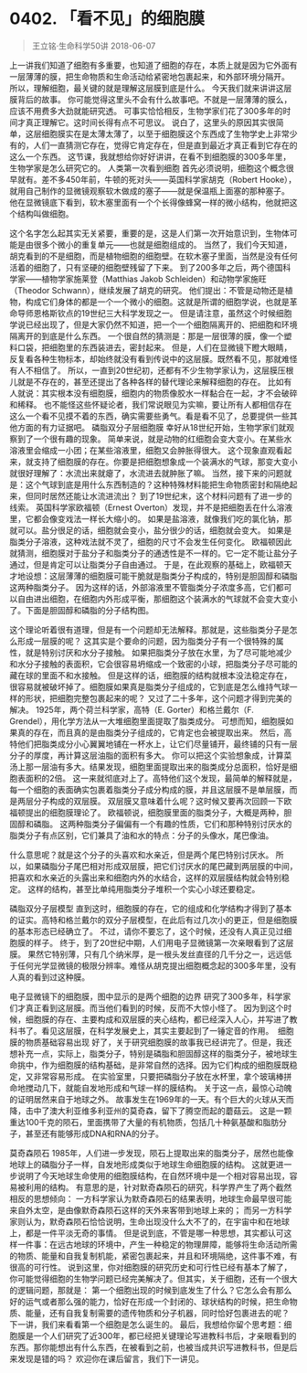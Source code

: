 # 0402. 「看不见」的细胞膜
> 王立铭·生命科学50讲
2018-06-07

上一讲我们知道了细胞有多重要，也知道了细胞的存在，本质上就是因为它外面有一层薄薄的膜，把生命物质和生命活动给紧密地包裹起来，和外部环境分隔开。
所以，理解细胞，最关键的就是理解这层膜到底是什么。
今天我们就来讲讲这层膜背后的故事。
你可能觉得这里头不会有什么故事吧。不就是一层薄薄的膜么，应该不用费多大劲就能研究透。
可事实恰恰相反，生物学家们花了300多年的时间才真正理解它。这时间长得有点不可思议。
说白了，这里头的原因其实很简单，这层细胞膜实在是太薄太薄了，以至于细胞膜这个东西成了生物学史上非常少有的，人们一直猜测它存在，觉得它肯定存在，但是直到最近才真正看到它存在的这么一个东西。
这节课，我就想给你好好讲讲，在看不到细胞膜的300多年里，生物学家是怎么研究它的。
人类第一次看到细胞
首先必须说明，细胞这个概念很早就有。差不多450年前，牛顿的死对头——英国科学家胡克（Robert Hooke），就用自己制作的显微镜观察软木做成的塞子——就是保温瓶上面塞的那种塞子。
他在显微镜底下看到，软木塞里面有一个个长得像蜂窝一样的微小结构，他就把这个结构叫做细胞。

这个名字怎么起其实无关紧要，重要的是，这是人们第一次开始意识到，生物体可能是由很多个微小的重复单元——也就是细胞组成的。
当然了，我们今天知道，胡克看到的不是细胞，而是植物细胞的细胞壁。在软木塞子里面，当然是没有任何活着的细胞了，只有坚硬的细胞壁残留了下来。
到了200多年之后，两个德国科学家——植物学家施莱登（Matthias Jakob Schleiden）和动物学家施旺（Theodor Schwann），继续发展了胡克的研究。
他们提出：不管是动物还是植物，构成它们身体的都是一个一个微小的细胞。这就是所谓的细胞学说，也就是革命导师恩格斯钦点的19世纪三大科学发现之一。
但是请注意，虽然这个时候细胞学说已经出现了，但是大家仍然不知道，把一个一个细胞隔离开的、把细胞和环境隔离开的到底是什么东西。
一个很自然的猜测是：那是一层很薄的膜，像一个塑料口袋，把细胞里的东西装进去，密封起来。
但是，人们在显微镜下瞪大眼睛，反复看各种生物标本，却始终就没有看到传说中的这层膜。既然看不见，那就难怪有人不相信了。
所以，一直到20世纪初，还都有不少生物学家认为，这层膜压根儿就是不存在的，甚至还提出了各种各样的替代理论来解释细胞的存在。
比如有人就说：其实根本没有细胞膜，细胞内的物质像胶水一样黏合在一起，才不会破碎和稀释。
也不能怪这些怀疑论者，我们常说眼见为实嘛，要让所有人都相信存在这么一个看不见摸不着的东西，确实需要些勇气。看是看不见了，总要提供一些其他方面的有力证据吧。
磷脂双分子层细胞膜
幸好从18世纪开始，生物学家们就观察到了一个很有趣的现象。
简单来说，就是动物的红细胞会变大变小。在某些水溶液里会缩成一小团；在某些溶液里，细胞又会肿胀得很大。
这个现象直观看起来，就支持了细胞膜的存在。你要是把细胞想象成一个装满水的气球，那变大变小就很好理解了：水流出来就瘪了，水流进去就肿胀了嘛。
当然，接下来的问题就是：这个气球到底是用什么东西制造的？这种特殊材料能把生命物质密封和隔绝起来，但同时居然还能让水流进流出？
到了19世纪末，这个材料问题有了进一步的线索。
英国科学家欧福顿（Ernest Overton）发现，并不是把细胞丢在什么溶液里，它都会像变戏法一样长大缩小的。
如果是盐溶液，就像我们吃的氯化钠，那就可以。盐分很足的话，细胞就会变小，盐分很少的话，细胞就会变大。
如果是脂类分子溶液，这种戏法就不灵了，细胞的尺寸不会发生任何变化。
欧福顿因此就猜测，细胞膜对于盐分子和脂类分子的通透性是不一样的。它一定不能让盐分子通过，但是肯定可以让脂类分子自由通过。
于是，在此观察的基础上，欧福顿天才地设想：这层薄薄的细胞膜可能干脆就是脂类分子构成的，特别是胆固醇和磷脂这两种脂类分子。
因为这样的话，外部溶液里不管脂类分子浓度多高，它们都可以自由进出细胞，在细胞内外形成平衡，那细胞这个装满水的气球就不会变大变小了。下面是胆固醇和磷脂的分子结构图。


这个理论听着很有道理，但是有一个问题却无法解释。那就是，这些脂类分子是怎么形成一层膜的呢？
这其实是个要命的问题，因为脂类分子有一个很特殊的属性，就是特别讨厌和水分子接触。
如果把脂类分子放在水里，为了尽可能地减少和水分子接触的表面积，它会很容易坍缩成一个致密的小球，把脂类分子尽可能的藏在球的里面不和水接触。
但是这样的话，细胞膜的结构就根本没法稳定存在，很容易就被破坏掉了。细胞膜如果真是脂类分子组成的，它到底是怎么维持气球一样的形状，把细胞完整包裹起来的呢？
又过了二十多年，这个问题才得到完美的解决。
1925年，两个荷兰科学家，高特（E. Gorter）和格兰戴尔（F. Grendel），用化学方法从一大堆细胞里面提取了脂类成分。
可想而知，细胞膜如果真的存在，而且真的是由脂类分子组成的，它肯定也会被提取出来。
然后，高特他们把脂类成分小心翼翼地铺在一杯水上，让它们尽量铺开，最终铺的只有一层分子的厚度，再计算这层油脂的面积有多大。
你可以把这个实验想象成，计算菜汤上那一层油有多大。结果发现，细胞里面提取出来的脂类成分总面积，恰好是细胞表面积的2倍。
这一来就彻底对上了。高特他们这个发现，最简单的解释就是，每一个细胞的表面确实包裹着脂类分子成分构成的膜，并且这层膜不是单层膜，而是两层分子构成的双层膜。
双层膜又意味着什么呢？这时候又要再次回顾一下欧福顿提出的细胞膜理论了。
欧福顿说，细胞膜里面的脂类分子，大概是两种，胆固醇和磷脂。
这两种脂类分子偏偏有一个有趣的性质，它们和那种特别讨厌水的脂类分子有点区别，它们兼具了油和水的特点：分子的头像水，尾巴像油。

什么意思呢？就是这个分子的头喜欢和水亲近，但是两个尾巴特别讨厌水。
所以，如果磷脂分子尾巴相对形成双层膜，把它们讨厌水的尾巴藏到两层膜的中间，把喜欢和水亲近的头露出来和细胞内外的水结合，这样的双层膜结构就会特别稳定。
这样的结构，甚至比单纯用脂类分子堆积一个实心小球还要稳定。

磷脂双分子层模型
直到这时，细胞膜的存在，它的组成和化学结构才得到了基本的证实。高特和格兰戴尔的双分子层模型，在此后有过几次小的更正，但是细胞膜的基本形态已经确立了。
不过，请你不要忘了，这个时候，还没有人真正见过细胞膜的样子。
终于，到了20世纪中期，人们用电子显微镜第一次亲眼看到了这层膜。
果然它特别薄，只有几个纳米厚，是一根头发丝直径的几千分之一，远远低于任何光学显微镜的极限分辨率。难怪从胡克提出细胞概念起的300多年里，没有人真的看到过这种膜。

电子显微镜下的细胞膜，图中显示的是两个细胞的边界
研究了300多年，科学家们才真正看到这层膜。而当他们看到的时候，反而不大惊小怪了。
因为到这个时候，细胞膜的存在、主要构成和双层膜的夹心结构，都已经深入人心，并写进了教科书了。看见这层膜，在科学发展史上，其实主要起到了一锤定音的作用。 
细胞膜的物质基础容易出现
好了，关于研究细胞膜的故事我已经讲完了。但是，我还想补充一点，实际上，脂类分子，特别是磷脂和胆固醇这样的脂类分子，被地球生命挑中，作为细胞膜的结构基础，是非常自然的选择。因为它们构成的细胞膜既稳定，又非常容易形成。
在实验室里，只要把磷脂分子放在水杯里，拿个玻璃棒拼命地搅动几下，就能自发地形成和气球一样的膜结构。
关于这一点，最惊心动魄的证明居然来自于地球之外。
故事发生在1969年的一天。有个巨大的火球从天而降，击中了澳大利亚维多利亚州的莫奇森，留下了腾空而起的蘑菇云。
这是一颗重达100千克的陨石，里面携带了大量的有机物质，包括几十种氨基酸和脂肪分子，甚至还有能够形成DNA和RNA的分子。

莫奇森陨石
1985年，人们进一步发现，陨石上提取出来的脂类分子，居然也能像地球上的磷脂分子一样，自发地形成类似于地球生命细胞膜的结构。
这就更进一步说明了今天地球生命使用的细胞膜结构，在自然环境中是一个相对容易出现，容易被利用的结构。
有意思的是，针对默奇森陨石的研究，科学界产生了两个截然相反的思想倾向：
一方科学家认为默奇森陨石的结果表明，地球生命最早很可能来自外太空，是由像默奇森陨石这样的天外来客带到地球上来的；
而另一方科学家则认为，默奇森陨石恰恰说明，生命出现没什么大不了的，在宇宙中和在地球上，都是一件平淡无奇的事情。
但是说到底，不管是哪一种思想，其实都认可这样一件事：在远古地球的环境中，产生一种稳定的物理屏障，能够将生命活动所需的物质、能量和自我复制机能，紧密包裹起来，并且和环境隔绝，这件事不难，有很高的可行性。
说到这里，你对细胞膜的研究历史和可行性已经有基本了解了，你可能觉得细胞的生物学问题已经完美解决了。但其实，关于细胞，还有一个很大的逻辑问题，那就是：
第一个细胞出现的时候到底发生了什么？它怎么会有那么好的运气或者那么强的能力，恰好在形成一个封闭的、球状结构的时候，把生命物质、能量，还有自我复制需要的遗传物质和分子机器，同时恰好包裹进去的呢？
下一讲，我们来看看第一个细胞是怎么诞生的。
最后，我想给你留个思考题：细胞膜是一个人们研究了近300年，都已经把关键理论写进教科书后，才亲眼看到的东西。那你能想出有什么东西，在被看到之前，也被当成共识写进教科书，但是后来发现是错的吗？
欢迎你在课后留言，我们下一讲见。